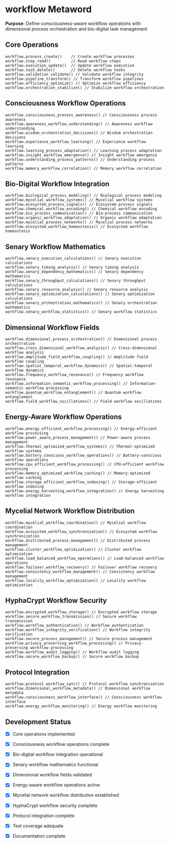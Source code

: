 # workflow Metaword

**Purpose**: Define consciousness-aware workflow operations with dimensional process orchestration and bio-digital task management

## Core Operations

```hyphos
workflow.process_create()    // Create workflow processes
workflow.step_read()         // Read workflow steps
workflow.execution_update()  // Update workflow execution
workflow.task_delete()       // Delete workflow tasks
workflow.validation_validate() // Validate workflow integrity
workflow.pipeline_transform() // Transform workflow pipelines
workflow.efficiency_optimize() // Optimize workflow efficiency
workflow.orchestration_stabilize() // Stabilize workflow orchestration
```

## Consciousness Workflow Operations

```hyphos
workflow.consciousness_process_awareness() // Consciousness process awareness
workflow.awareness_workflow_understanding() // Awareness workflow understanding
workflow.wisdom_orchestration_decisions() // Wisdom orchestration decisions
workflow.experience_workflow_learning() // Experience workflow learning
workflow.learning_process_adaptation() // Learning process adaptation
workflow.insight_workflow_emergence() // Insight workflow emergence
workflow.understanding_process_patterns() // Understanding process patterns
workflow.memory_workflow_correlation() // Memory workflow correlation
```

## Bio-Digital Workflow Integration

```hyphos
workflow.biological_process_modeling() // Biological process modeling
workflow.mycelial_workflow_systems() // Mycelial workflow systems
workflow.ecosystem_process_signals() // Ecosystem process signals
workflow.chemical_workflow_encoding() // Chemical workflow encoding
workflow.bio_process_communication() // Bio-process communication
workflow.organic_workflow_adaptation() // Organic workflow adaptation
workflow.mycelial_process_networks() // Mycelial process networks
workflow.ecosystem_workflow_homeostasis() // Ecosystem workflow homeostasis
```

## Senary Workflow Mathematics

```hyphos
workflow.senary_execution_calculations() // Senary execution calculations
workflow.senary_timing_analysis() // Senary timing analysis
workflow.senary_dependency_mathematics() // Senary dependency mathematics
workflow.senary_throughput_calculations() // Senary throughput calculations
workflow.senary_resource_analysis() // Senary resource analysis
workflow.senary_optimization_calculations() // Senary optimization calculations
workflow.senary_orchestration_mathematics() // Senary orchestration mathematics
workflow.senary_workflow_statistics() // Senary workflow statistics
```

## Dimensional Workflow Fields

```hyphos
workflow.dimensional_process_orchestration() // Dimensional process orchestration
workflow.cross_dimensional_workflow_analysis() // Cross-dimensional workflow analysis
workflow.amplitude_field_workflow_coupling() // Amplitude field workflow coupling
workflow.spatial_temporal_workflow_dynamics() // Spatial-temporal workflow dynamics
workflow.frequency_workflow_resonance() // Frequency workflow resonance
workflow.information_semantic_workflow_processing() // Information-semantic workflow processing
workflow.quantum_workflow_entanglement() // Quantum workflow entanglement
workflow.field_workflow_oscillations() // Field workflow oscillations
```

## Energy-Aware Workflow Operations

```hyphos
workflow.energy_efficient_workflow_processing() // Energy-efficient workflow processing
workflow.power_aware_process_management() // Power-aware process management
workflow.thermal_optimized_workflow_systems() // Thermal-optimized workflow systems
workflow.battery_conscious_workflow_operations() // Battery-conscious workflow operations
workflow.cpu_efficient_workflow_processing() // CPU-efficient workflow processing
workflow.memory_optimized_workflow_caching() // Memory-optimized workflow caching
workflow.storage_efficient_workflow_indexing() // Storage-efficient workflow indexing
workflow.energy_harvesting_workflow_integration() // Energy harvesting workflow integration
```

## Mycelial Network Workflow Distribution

```hyphos
workflow.mycelial_workflow_coordination() // Mycelial workflow coordination
workflow.ecosystem_workflow_synchronization() // Ecosystem workflow synchronization
workflow.distributed_process_management() // Distributed process management
workflow.cluster_workflow_optimization() // Cluster workflow optimization
workflow.load_balanced_workflow_operations() // Load-balanced workflow operations
workflow.failover_workflow_recovery() // Failover workflow recovery
workflow.consistency_workflow_management() // Consistency workflow management
workflow.locality_workflow_optimization() // Locality workflow optimization
```

## HyphaCrypt Workflow Security

```hyphos
workflow.encrypted_workflow_storage() // Encrypted workflow storage
workflow.secure_workflow_transmission() // Secure workflow transmission
workflow.workflow_authentication() // Workflow authentication
workflow.workflow_integrity_verification() // Workflow integrity verification
workflow.secure_process_management() // Secure process management
workflow.privacy_preserving_workflow_processing() // Privacy-preserving workflow processing
workflow.workflow_audit_logging() // Workflow audit logging
workflow.secure_workflow_backup() // Secure workflow backup
```

## Protocol Integration

```hyphos
workflow.protocol_workflow_sync() // Protocol workflow synchronization
workflow.dimensional_workflow_metadata() // Dimensional workflow metadata
workflow.consciousness_workflow_interface() // Consciousness workflow interface
workflow.energy_workflow_monitoring() // Energy workflow monitoring
```

## Development Status

- [x] Core operations implemented
- [x] Consciousness workflow operations complete
- [x] Bio-digital workflow integration operational
- [x] Senary workflow mathematics functional
- [x] Dimensional workflow fields validated
- [x] Energy-aware workflow operations active
- [x] Mycelial network workflow distribution established
- [x] HyphaCrypt workflow security complete
- [x] Protocol integration complete
- [x] Test coverage adequate
- [x] Documentation complete

